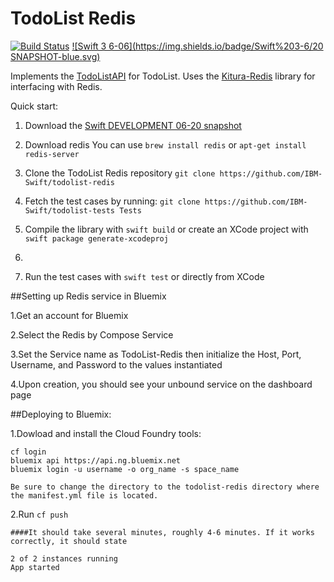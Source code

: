 # TodoList Redis

[![Build Status](https://travis-ci.org/IBM-Swift/TodoList-Redis.svg?branch=master)](https://travis-ci.org/IBM-Swift/TodoList-Redis)  [![Swift 3 6-06](https://img.shields.io/badge/Swift%203-6/20 SNAPSHOT-blue.svg)](https://swift.org/download/#snapshots)

Implements the [TodoListAPI](https://github.com/IBM-Swift/todolist-api) for TodoList. Uses the [Kitura-Redis](https://github.com/IBM-Swift/todolist-api) library for interfacing with Redis.

Quick start:
1. Download the [Swift DEVELOPMENT 06-20 snapshot](https://swift.org/download/#snapshots)

2. Download redis
  You can use `brew install redis` or `apt-get install redis-server`

3. Clone the TodoList Redis repository
  `git clone https://github.com/IBM-Swift/todolist-redis`

4. Fetch the test cases by running:
  `git clone https://github.com/IBM-Swift/todolist-tests Tests`

5. Compile the library with `swift build` or create an XCode project with `swift package generate-xcodeproj`
6. 
6. Run the test cases with `swift test` or directly from XCode

##Setting up Redis service in Bluemix

1.Get an account for Bluemix

2.Select the Redis by Compose Service

3.Set the Service name as TodoList-Redis then initialize the Host, Port, Username, and Password to the values instantiated

4.Upon creation, you should see your unbound service on the dashboard page


##Deploying to Bluemix:

1.Dowload and install the Cloud Foundry tools:

```
cf login
bluemix api https://api.ng.bluemix.net
bluemix login -u username -o org_name -s space_name
```

```
Be sure to change the directory to the todolist-redis directory where the manifest.yml file is located.
```

2.Run ```cf push```

    ####It should take several minutes, roughly 4-6 minutes. If it works correctly, it should state

```
2 of 2 instances running
App started
```

